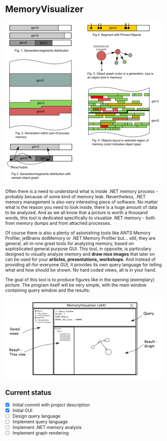# MemoryVisualizer

![Example results](/doc/visualizer_figures.png)

Often there is a need to understand what is inside .NET memory process - probably because of some kind of memory leak. Nevertheless, .NET memory management is also very interesting piece of software. No matter what is the reason you need to look inside, there is a huge amount of data to be analyzed. And as we all know that a picture is worth a thousand words, this tool is dedicated specifically to visualize .NET memory - both from memory dumps and from attached processes.

Of course there is also a plenty of astonishing tools like ANTS Memory Profiler, jetBrains dotMemory or .NET Memory Profiler but... still, they are general, all-in-one great tools for analyzing memory, based on sophisticated general purpose GUI. This tool, in opposite, is particulary designed to visually analyze memory and **draw nice images** that later on can be used for your **articles, presentations, workshops**. And instead of providing all-for-everyone GUI, it provides its own query language for telling what and how should be shown. No hard coded views, all is in your hand.

The goal of this tool is to produce figures like in the opening (exemplary) picture. The program itself will be very simple, with the main window containing query window and the results:

![Main window](/doc/visualizer_window.png)

## Current status

- [x] Initial commit with project description
- [x] Initial GUI
- [ ] Design query language
- [ ] Implement query language
- [ ] Implement .NET memory analysis
- [ ] Implement graph rendering